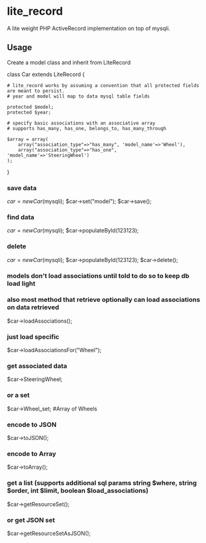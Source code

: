 lite_record
===========

A lite weight PHP ActiveRecord implementation on top of mysqli. 


Usage
------

Create a model class and inherit from LiteRecord

class Car extends LiteRecord {
	
	# lite_record works by assuming a convention that all protected fields are meant to persist.	
	# year and model will map to data mysql table fields
	
	protected $model;
	protected $year;

	# specify basic associations with an associative array
	# supports has_many, has_one, belongs_to, has_many_through

	$array = array(
        array("association_type"=>"has_many", 'model_name'=>'Wheel'),
        array("association_type"=>"has_one", 'model_name'=>'SteeringWheel')                     
  	);

}


### save data
$car = new Car($mysqli);
$car->set("model");
$car->save();

### find data
$car = new Car($mysqli);
$car->populateById(123123);

### delete
$car = new Car($mysqli);
$car->populateById(123123);
$car->delete();


### models don't load associations until told to do so to keep db load light
### also most method that retrieve optionally can load associations on data retrieved
$car->loadAssociations();


### just load specific
$car->loadAssociationsFor("Wheel");


### get associated data
$car->SteeringWheel;

### or a set
$car->Wheel_set; #Array of Wheels


### encode to JSON
$car->toJSON();

### encode to Array
$car->toArray();


### get a list (supports additional sql params string $where, string $order, int $limit,  boolean $load_associations)
$car->getResourceSet();


### or get JSON set
$car->getResourceSetAsJSON();





  
